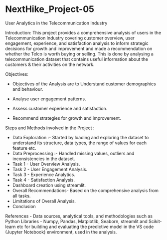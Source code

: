 # NextHike_Project-05
User Analytics in the Telecommunication Industry

Introduction:
This project provides a comprehensive analysis of users in the Telecommunication Industry covering customer overview, user engagement, experience, and satisfaction analysis to inform strategic decisions for growth and improvement and made a recommendation on whether the Telco is worth buying or selling.
This is done by analysing a telecommunication dataset that contains useful information about the customers & their activities on the network.

Objectives:

* Objectives of the Analysis are to Understand customer demographics and behaviour.

* Analyse user engagement patterns.

* Assess customer experience and satisfaction.

* Recommend strategies for growth and improvement.

Steps and Methods involved in the Project :

* Data Exploration :- Started by loading and exploring the dataset to understand its structure, data types, the range of values for each feature etc.
* Data Preprocessing :- Handled missing values, outliers and inconsistencies in the dataset.
* Task 1 - User Overview Analysis.
* Task 2 - User Engagement Analysis.
* Task 3 - Experience Analytics.
* Task 4 - Satisfaction Analysis.
* Dashboard creation using streamlit.
* Overall Recommendations- Based on the comprehensive analysis from all tasks.
* Limitations of Overall Analysis.
* Conclusion

References - Data sources, analytical tools, and methodologies such as Python Libraries -  Numpy, Pandas, Matplotlib, Seaborn, streamlit and Scikit-learn etc for building and evaluating the predictive model in the VS code (Jupyter Notebook) environment, used in the analysis.

